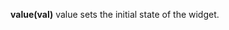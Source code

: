 <a name="value"></a>**value(val)**
value sets the initial state of the widget.

<!--UPDATE WIDGET_IN_CSOUND
    SIdent sprintf "value(%f) ", rnd(1)
    SIdentifier strcat SIdentifier, SIdent
--->